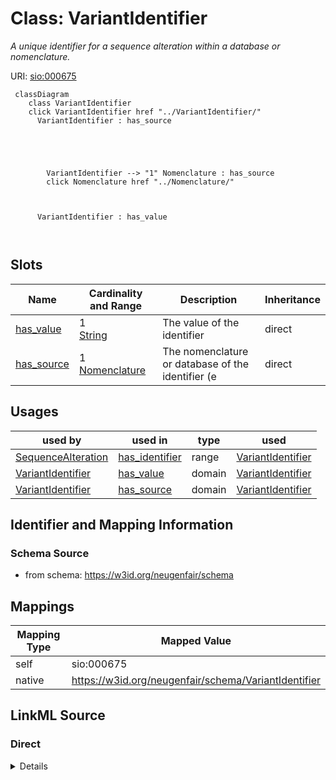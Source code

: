 

# Class: VariantIdentifier 


_A unique identifier for a sequence alteration within a database or nomenclature._





URI: [sio:000675](http://semanticscience.org/resource/SIO_000675)





```mermaid
 classDiagram
    class VariantIdentifier
    click VariantIdentifier href "../VariantIdentifier/"
      VariantIdentifier : has_source
        
          
    
        
        
        VariantIdentifier --> "1" Nomenclature : has_source
        click Nomenclature href "../Nomenclature/"
    

        
      VariantIdentifier : has_value
        
      
```




<!-- no inheritance hierarchy -->


## Slots

| Name | Cardinality and Range | Description | Inheritance |
| ---  | --- | --- | --- |
| [has_value](has_value.md) | 1 <br/> [String](String.md) | The value of the identifier | direct |
| [has_source](has_source.md) | 1 <br/> [Nomenclature](Nomenclature.md) | The nomenclature or database of the identifier (e | direct |





## Usages

| used by | used in | type | used |
| ---  | --- | --- | --- |
| [SequenceAlteration](SequenceAlteration.md) | [has_identifier](has_identifier.md) | range | [VariantIdentifier](VariantIdentifier.md) |
| [VariantIdentifier](VariantIdentifier.md) | [has_value](has_value.md) | domain | [VariantIdentifier](VariantIdentifier.md) |
| [VariantIdentifier](VariantIdentifier.md) | [has_source](has_source.md) | domain | [VariantIdentifier](VariantIdentifier.md) |







## Identifier and Mapping Information






### Schema Source


* from schema: https://w3id.org/neugenfair/schema




## Mappings

| Mapping Type | Mapped Value |
| ---  | ---  |
| self | sio:000675 |
| native | https://w3id.org/neugenfair/schema/VariantIdentifier |






## LinkML Source

<!-- TODO: investigate https://stackoverflow.com/questions/37606292/how-to-create-tabbed-code-blocks-in-mkdocs-or-sphinx -->

### Direct

<details>
```yaml
name: VariantIdentifier
description: A unique identifier for a sequence alteration within a database or nomenclature.
from_schema: https://w3id.org/neugenfair/schema
attributes:
  has_value:
    name: has_value
    description: The value of the identifier.
    from_schema: https://w3id.org/neugenfair/schema
    mappings:
    - sio:000300
    domain: VariantIdentifier
    slot_uri: sio:000300
    domain_of:
    - AssemblySequence
    - VariantIdentifier
    range: string
    required: true
  has_source:
    name: has_source
    description: The nomenclature or database of the identifier (e.g. HGVS, dbSNP).
    from_schema: https://w3id.org/neugenfair/schema
    mappings:
    - sio:000253
    domain: VariantIdentifier
    slot_uri: sio:000253
    domain_of:
    - VariantIdentifier
    range: Nomenclature
    required: true
class_uri: sio:000675

```
</details>

### Induced

<details>
```yaml
name: VariantIdentifier
description: A unique identifier for a sequence alteration within a database or nomenclature.
from_schema: https://w3id.org/neugenfair/schema
attributes:
  has_value:
    name: has_value
    description: The value of the identifier.
    from_schema: https://w3id.org/neugenfair/schema
    mappings:
    - sio:000300
    domain: VariantIdentifier
    slot_uri: sio:000300
    alias: has_value
    owner: VariantIdentifier
    domain_of:
    - AssemblySequence
    - VariantIdentifier
    range: string
    required: true
  has_source:
    name: has_source
    description: The nomenclature or database of the identifier (e.g. HGVS, dbSNP).
    from_schema: https://w3id.org/neugenfair/schema
    mappings:
    - sio:000253
    domain: VariantIdentifier
    slot_uri: sio:000253
    alias: has_source
    owner: VariantIdentifier
    domain_of:
    - VariantIdentifier
    range: Nomenclature
    required: true
class_uri: sio:000675

```
</details>